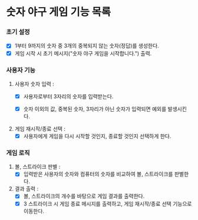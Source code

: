 # 숫자 야구 게임 기능 목록

### 초기 설정
- [x] 1부터 9까지의 숫자 중 3개의 중복되지 않는 숫자(정답)를 생성한다. 
- [x] 게임 시작 시 초기 메시지("숫자 야구 게임을 시작합니다.") 출력.

### 사용자 기능

1. 사용자 숫자 입력 :
   - [x] 사용자로부터 3자리의 숫자를 입력받는다.
   - [x] 숫자 이외의 값, 중복된 숫자, 3자리가 아닌 숫자가 입력되면 예외를 발생시킨다.


2. 게임 재시작/종료 선택 :
   - [x] 사용자에게 게임을 다시 시작할 것인지, 종료할 것인지 선택하게 한다.

### 게임 로직

1. 볼, 스트라이크 판별 :
   - [x] 입력받은 사용자의 숫자와 컴퓨터의 숫자를 비교하여 볼, 스트라이크를 판별한다.

2. 결과 출력 :
   - [x] 볼, 스트라이크의 개수를 바탕으로 게임 결과를 출력한다.
   - [x] 3 스트라이크 시 게임 종료 메시지를 출력하고, 게임 재시작/종료 선택 기능으로 이동한다.
